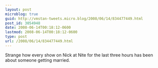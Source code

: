 ```yaml
---
layout: post
microblog: true
guid: http://vmstan-tweets.micro.blog/2008/06/14/834477449.html
post_id: 3054948
date: 2008-06-14T00:18:12-0600
lastmod: 2008-06-14T00:18:12-0600
type: post
url: /2008/06/14/834477449.html
---
```

Strange how every show on Nick at Nite for the last three hours has been about someone getting married.
